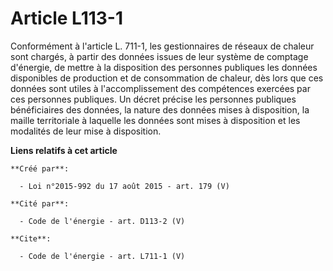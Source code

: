 # Article L113-1

Conformément à l'article L. 711-1, les gestionnaires de réseaux de chaleur sont chargés, à partir des données issues de leur
système de comptage d'énergie, de mettre à la disposition des personnes publiques les données disponibles de production et de
consommation de chaleur, dès lors que ces données sont utiles à l'accomplissement des compétences exercées par ces personnes
publiques. Un décret précise les personnes publiques bénéficiaires des données, la nature des données mises à disposition, la
maille territoriale à laquelle les données sont mises à disposition et les modalités de leur mise à disposition.

**Liens relatifs à cet article**

	**Créé par**:

	  - Loi n°2015-992 du 17 août 2015 - art. 179 (V)

	**Cité par**:

	  - Code de l'énergie - art. D113-2 (V)

	**Cite**:

	  - Code de l'énergie - art. L711-1 (V)
